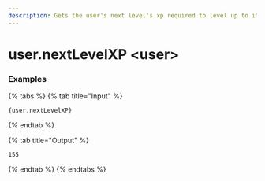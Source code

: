 ```yaml
---
description: Gets the user's next level's xp required to level up to it.
---
```


# user.nextLevelXP &lt;user>

### Examples

{% tabs %}
{% tab title="Input" %}

```text
{user.nextLevelXP}
```

{% endtab %}

{% tab title="Output" %}

```text
155
```

{% endtab %}
{% endtabs %}

